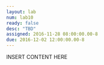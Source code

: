 ```yaml
---
layout: lab
num: lab10
ready: false
desc: "TBD"
assigned: 2016-11-28 08:00:00.00-8
due: 2016-12-02 12:00:00.00-8
---
```


INSERT CONTENT HERE

